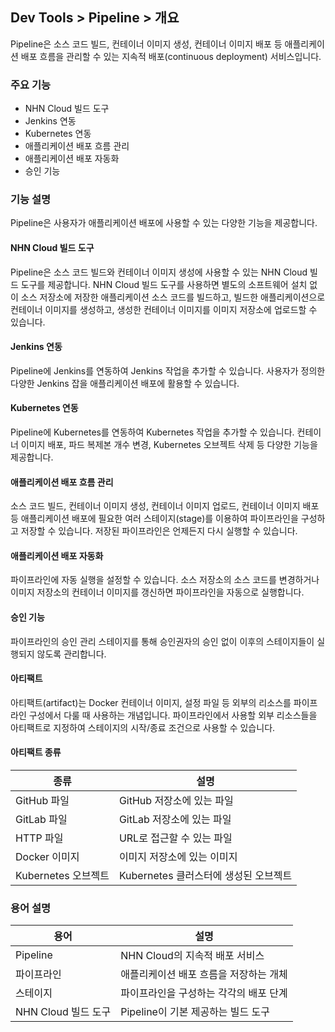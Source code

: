 ## Dev Tools > Pipeline > 개요
Pipeline은 소스 코드 빌드, 컨테이너 이미지 생성, 컨테이너 이미지 배포 등 애플리케이션 배포 흐름을 관리할 수 있는 지속적 배포(continuous deployment) 서비스입니다.

### 주요 기능
* NHN Cloud 빌드 도구
* Jenkins 연동
* Kubernetes 연동
* 애플리케이션 배포 흐름 관리
* 애플리케이션 배포 자동화
* 승인 기능

### 기능 설명
Pipeline은 사용자가 애플리케이션 배포에 사용할 수 있는 다양한 기능을 제공합니다.

#### NHN Cloud 빌드 도구
Pipeline은 소스 코드 빌드와 컨테이너 이미지 생성에 사용할 수 있는 NHN Cloud 빌드 도구를 제공합니다. NHN Cloud 빌드 도구를 사용하면 별도의 소프트웨어 설치 없이 소스 저장소에 저장한 애플리케이션 소스 코드를 빌드하고, 빌드한 애플리케이션으로 컨테이너 이미지를 생성하고, 생성한 컨테이너 이미지를 이미지 저장소에 업로드할 수 있습니다.

#### Jenkins 연동

Pipeline에 Jenkins를 연동하여 Jenkins 작업을 추가할 수 있습니다. 사용자가 정의한 다양한 Jenkins 잡을 애플리케이션 배포에 활용할 수 있습니다.

#### Kubernetes 연동

Pipeline에 Kubernetes를 연동하여 Kubernetes 작업을 추가할 수 있습니다. 컨테이너 이미지 배포, 파드 복제본 개수 변경, Kubernetes 오브젝트 삭제 등 다양한 기능을 제공합니다.

#### 애플리케이션 배포 흐름 관리

소스 코드 빌드, 컨테이너 이미지 생성, 컨테이너 이미지 업로드, 컨테이너 이미지 배포 등 애플리케이션 배포에 필요한 여러 스테이지(stage)를 이용하여 파이프라인을 구성하고 저장할 수 있습니다. 저장된 파이프라인은 언제든지 다시 실행할 수 있습니다.

#### 애플리케이션 배포 자동화

파이프라인에 자동 실행을 설정할 수 있습니다. 소스 저장소의 소스 코드를 변경하거나 이미지 저장소의 컨테이너 이미지를 갱신하면 파이프라인을 자동으로 실행합니다.

#### 승인 기능

파이프라인의 승인 관리 스테이지를 통해 승인권자의 승인 없이 이후의 스테이지들이 실행되지 않도록 관리합니다.

#### 아티팩트

아티팩트(artifact)는 Docker 컨테이너 이미지, 설정 파일 등 외부의 리소스를 파이프라인 구성에서 다룰 때 사용하는 개념입니다. 파이프라인에서 사용할 외부 리소스들을 아티팩트로 지정하여 스테이지의 시작/종료 조건으로 사용할 수 있습니다.

#### 아티팩트 종류
| 종류        | 설명                |
|-----------|-------------------|
| GitHub 파일 | GitHub 저장소에 있는 파일 |
| GitLab 파일 | GitLab 저장소에 있는 파일 |
| HTTP 파일   | URL로 접근할 수 있는 파일  |
| Docker 이미지 | 이미지 저장소에 있는 이미지 |
|Kubernetes 오브젝트| Kubernetes 클러스터에 생성된 오브젝트|

### 용어 설명
| 용어 | 설명 |
|---|---|
| Pipeline | NHN Cloud의 지속적 배포 서비스 |
| 파이프라인 | 애플리케이션 배포 흐름을 저장하는 개체 |
| 스테이지 | 파이프라인을 구성하는 각각의 배포 단계 |
| NHN Cloud 빌드 도구 | Pipeline이 기본 제공하는 빌드 도구 |

